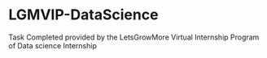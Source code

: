 # LGMVIP-DataScience
Task Completed provided by the LetsGrowMore Virtual Internship Program of Data science Internship 
